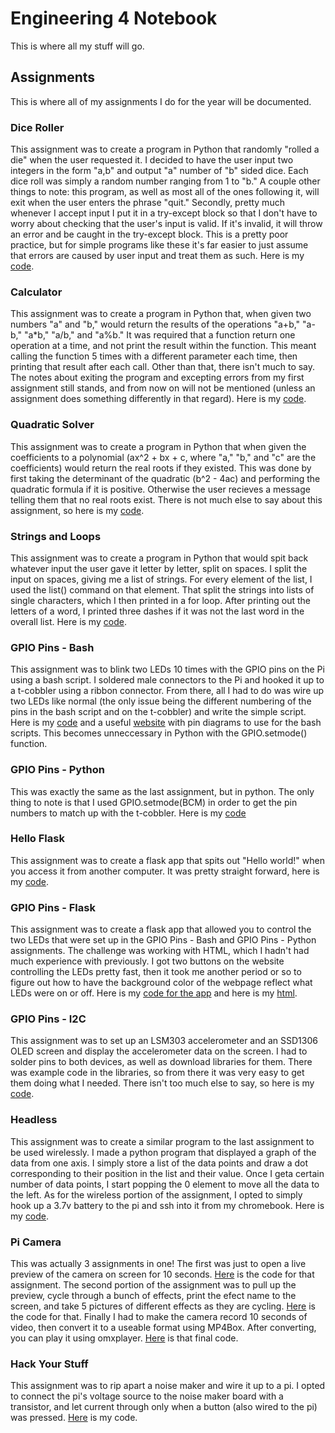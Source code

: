 # Engineering 4 Notebook
This is where all my stuff will go.

## Assignments
This is where all of my assignments I do for the year will be documented.

### Dice Roller
This assignment was to create a program in Python that randomly "rolled a die" when the user requested it. I decided to have the user input two integers in the form "a,b"
and output "a" number of "b" sided dice. Each dice roll was simply a random number ranging from 1 to "b." A couple other things to note: this program, as well as most all of
the ones following it, will exit when the user enters the phrase "quit." Secondly, pretty much whenever I accept input I put it in a try-except block so that I don't have to worry
about checking that the user's input is valid. If it's invalid, it will throw an error and be caught in the try-except block. This is a pretty poor practice, but for simple
programs like these it's far easier to just assume that errors are caused by user input and treat them as such. Here is my [code](https://github.com/aralsto/Engineering_4_Notebook/blob/master/Python/diceRoller.py).

### Calculator
This assignment was to create a program in Python that, when given two numbers "a" and "b," would return the results of the operations "a+b," "a-b," "a*b," "a/b," and "a%b." It was required that
a function return one operation at a time, and not print the result within the function. This meant calling the function 5 times with a different parameter each time, then printing that result after
each call. Other than that, there isn't much to say. The notes about exiting the program and excepting errors from my first assignment still stands, and from now on will not be mentioned (unless an
assignment does something differently in that regard). Here is my [code](https://github.com/aralsto/Engineering_4_Notebook/blob/master/Python/calculator.py).

### Quadratic Solver
This assignment was to create a program in Python that when given the coefficients to a polynomial (ax^2 + bx + c, where "a," "b," and "c" are the coefficients) would return the real roots if they existed. This was
done by first taking the determinant of the quadratic (b^2 - 4ac) and performing the quadratic formula if it is positive. Otherwise the user recieves a message telling them that no real roots exist. There is not much
else to say about this assignment, so here is my [code](https://github.com/aralsto/Engineering_4_Notebook/blob/master/Python/quadraticSolver.py).

### Strings and Loops
This assignment was to create a program in Python that would spit back whatever input the user gave it letter by letter, split on spaces. I split the input on spaces, giving me a list of strings. For every element
of the list, I used the list() command on that element. That split the strings into lists of single characters, which I then printed in a for loop. After printing out the letters of a word, I printed three dashes
if it was not the last word in the overall list. Here is my [code](https://github.com/aralsto/Engineering_4_Notebook/blob/master/Python/stringsAndLoops.py).

### GPIO Pins - Bash
This assignment was to blink two LEDs 10 times with the GPIO pins on the Pi using a bash script. I soldered male connectors to the Pi and hooked it up to a t-cobbler using a ribbon connector. From there, all I had to do
was wire up two LEDs like normal (the only issue being the different numbering of the pins in the bash script and on the t-cobbler) and write the simple script. Here is my [code](https://github.com/aralsto/Engineering_4_Notebook/blob/master/Scripts/gpioLED.sh)
and a useful [website](https://projects.drogon.net/raspberry-pi/wiringpi/pins/) with pin diagrams to use for the bash scripts. This becomes unneccessary in Python with the GPIO.setmode() function.

### GPIO Pins - Python
This was exactly the same as the last assignment, but in python. The only thing to note is that I used GPIO.setmode(BCM) in order to get the pin numbers to match up with the t-cobbler. Here is my [code](https://github.com/aralsto/Engineering_4_Notebook/blob/master/Python/gpioLED_Python.py)

### Hello Flask
This assignment was to create a flask app that spits out "Hello world!" when you access it from another computer. It was pretty straight forward, here is my [code](https://github.com/aralsto/Engineering_4_Notebook/blob/master/Python/Flask/hello_world/app.py).

### GPIO Pins - Flask
This assignment was to create a flask app that allowed you to control the two LEDs that were set up in the GPIO Pins - Bash and GPIO Pins - Python assignments. The challenge was working with HTML, which I hadn't
had much experience with previously. I got two buttons on the website controlling the LEDs pretty fast, then it took me another period or so to figure out how to have the background color of the webpage reflect what LEDs
were on or off. Here is my [code for the app](https://github.com/aralsto/Engineering_4_Notebook/blob/master/Python/Flask/flask_gpio/app.py) and here is my [html](https://github.com/aralsto/Engineering_4_Notebook/blob/master/Python/Flask/flask_gpio/templates/index.html).

### GPIO Pins - I2C
This assignment was to set up an LSM303 accelerometer and an SSD1306 OLED screen and display the accelerometer data on the screen. I had to solder pins to both devices, as well as download libraries for them. There was
example code in the libraries, so from there it was very easy to get them doing what I needed. There isn't too much else to say, so here is my [code](https://github.com/aralsto/Engineering_4_Notebook/blob/master/Python/GPIO_I2C.py).

### Headless
This assignment was to create a similar program to the last assignment to be used wirelessly. I made a python program that displayed a graph of the data from one axis.
I simply store a list of the data points and draw a dot corresponding to their position in the list and their value. Once I geta certain number of data points,
I start popping the 0 element to move all the data to the left. As for the wireless portion of the assignment, I opted to simply hook up a 3.7v battery to the pi and ssh into it from my chromebook.
Here is my [code](https://github.com/aralsto/Engineering_4_Notebook/blob/master/Python/headless.py).

### Pi Camera
This was actually 3 assignments in one! The first was just to open a live preview of the camera on screen for 10 seconds. [Here](https://github.com/aralsto/Engineering_4_Notebook/blob/master/Python/camera_test01.py) is the code for that assignment.
The second portion of the assignment was to pull up the preview, cycle through a bunch of effects, print the efect name to the screen, and take 5 pictures of different effects as they are cycling. [Here](https://github.com/aralsto/Engineering_4_Notebook/blob/master/Python/camera_test_02.py) is the code for that. Finally I had to make the camera record 10 seconds of video, then convert it to a useable format using MP4Box. After converting, you can play it using omxplayer. [Here](https://github.com/aralsto/Engineering_4_Notebook/blob/master/Python/camera_test03.py) is that final code.

### Hack Your Stuff
This assignment was to rip apart a noise maker and wire it up to a pi. I opted to connect the pi's voltage source to the noise maker board with a transistor, and let current through only when a button (also wired to the pi) was pressed.
[Here](https://github.com/aralsto/Engineering_4_Notebook/blob/master/Python/hack_your_stuff.py) is my code.

